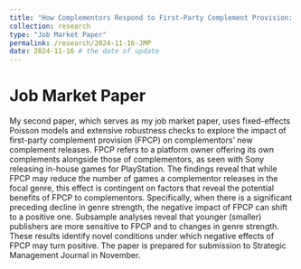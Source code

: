 ```yaml
---
title: "How Complementors Respond to First-Party Complement Provision: The Moderating Role of a Decline in Category Strength."
collection: research
type: "Job Market Paper"
permalink: /research/2024-11-16-JMP
date: 2024-11-16 # the date of update
---
```

# Job Market Paper

My second paper, which serves as my job market paper, uses fixed-effects Poisson models and extensive robustness checks to explore the impact of first-party complement provision (FPCP) on complementors’ new complement releases. FPCP refers to a platform owner offering its own complements alongside those of complementors, as seen with Sony releasing in-house games for PlayStation. The findings reveal that while FPCP may reduce the number of games a complementor releases in the focal genre, this effect is contingent on factors that reveal the potential benefits of FPCP to complementors. Specifically, when there is a significant preceding decline in genre strength, the negative impact of FPCP can shift to a positive one. Subsample analyses reveal that younger (smaller) publishers are more sensitive to FPCP and to changes in genre strength. These results identify novel conditions under which negative effects of FPCP may turn positive. The paper is prepared for submission to Strategic Management Journal in November.